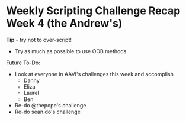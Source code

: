 # Weekly Scripting Challenge Recap Week 4 (the Andrew's)

**Tip** - try not to over-script!
- Try as much as possible to use OOB methods

Future To-Do:
- Look at everyone in AAVI's challenges this week and accomplish
  - Danny
  - Eliza
  - Laurel
  - Ben
- Re-do @thepope's challenge
- Re-do sean.do's challenge
